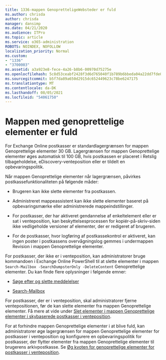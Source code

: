 ```yaml
---
title: 1336-mappen GenopretteligeWebsteder er fuld
ms.author: chrisda
author: chrisda
manager: dansimp
ms.date: 04/21/2020
ms.audience: ITPro
ms.topic: article
ms.service: o365-administration
ROBOTS: NOINDEX, NOFOLLOW
localization_priority: Normal
ms.custom:
- "1336"
- "3700003"
ms.assetid: a3a923e8-fece-4a26-b8b6-00970d75275e
ms.openlocfilehash: 5c8d53ceabf2428f3d6d765040f1b789b6bbeda04a22dd7fde0d2d728fd17d93
ms.sourcegitcommit: b5f7da89a650d2915dc652449623c78be6247175
ms.translationtype: MT
ms.contentlocale: da-DK
ms.lasthandoff: 08/05/2021
ms.locfileid: "54061750"
---
```

# <a name="the-recoverable-items-folder-is-full"></a>Mappen med genoprettelige elementer er fuld

For Exchange Online postkasser er standardlagergrænsen for mappen Genoprettelige elementer 30 GB. Lagergrænsen for mappen Genoprettelige elementer øges automatisk til 100 GB, hvis postkassen er placeret i Retslig tilbageholdelse, eDiscovery-venteposition eller er tildelt en opbevaringspolitik.

Når mappen Genoprettelige elementer når lagergrænsen, påvirkes postkassefunktionaliteten på følgende måder:

- Brugeren kan ikke slette elementer fra postkassen.

- Administreret mappeassistent kan ikke slette elementer baseret på opbevaringsmærke eller administrerede mappeindstillinger.

- For postkasser, der har aktiveret gendannelse af enkeltelement eller er sat i venteposition, kan beskyttelsesprocessen for kopiér-på-skriv-siden ikke vedligeholde versioner af elementer, der er redigeret af brugeren.

- For de postkasser, hvor logføring af postkassekontrol er aktiveret, kan ingen poster i postkassens overvågningslog gemmes i undermappen Revision i mappen Genoprettelige elementer.

For postkasser, der ikke er i venteposition, kan administratorer bruge kommandoen i Exchange Online PowerShell til at slette elementer i mappen `Search-Mailbox -SearchDumpsterOnly -DeleteContent` Genoprettelige elementer. Du kan finde flere oplysninger i følgende emner:

- [Søge efter og slette meddelelser](https://docs.microsoft.com/microsoft-365/compliance/search-for-and-delete-messagesadmin-help)

- [Search-Mailbox](https://docs.microsoft.com/powershell/module/exchange/mailboxes/Search-Mailbox)

For postkasser, der er i venteposition, skal administratorer fjerne ventepositionen, før de kan slette elementer fra mappen Genoprettelige elementer. Få mere at vide under [Slet elementer i mappen Genoprettelige elementer i skybaserede postkasser i venteposition](https://docs.microsoft.com/microsoft-365/compliance/delete-items-in-the-recoverable-items-folder-of-mailboxes-on-hold).

For at forhindre mappen Genoprettelige elementer i at blive fuld, kan administratorer øge lagergrænsen for mappen Genoprettelige elementer for postkasser i venteposition og konfigurere en opbevaringspolitik for postkasser, der flytter elementer fra mappen Genoprettelige elementer til brugerens arkivpostkasse. Se [Øg kvoten for genoprettelige elementer for postkasser i venteposition](https://docs.microsoft.com/microsoft-365/compliance/increase-the-recoverable-quota-for-mailboxes-on-hold).
